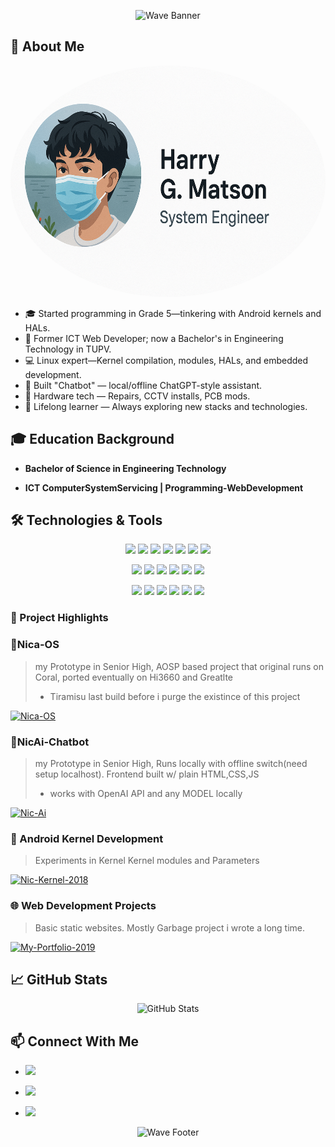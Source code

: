 
<p align="center">
  <img 
    src="https://capsule-render.vercel.app/api?type=waving&color=0d6efd&height=200&section=header&text=Hi,%20welcome%20to%20my%20GitHub!&fontSize=40&fontAlignY=40&textColor=ffffff&desc=Not%20my%20first%20GitHub%20%E2%80%94%20lost%20the%20original%20in%20my%20first%20year%20of%20college.&descAlignY=60" 
    alt="Wave Banner"
  />
</p>





## 🚀 About Me

<p align="center">
  <img src="me.png" alt="Harry Matson" height="370" width="550" style="border-radius: 50%;" />
</p>

- 🎓 Started programming in Grade 5—tinkering with Android kernels and HALs.
- 💼 Former ICT Web Developer; now a Bachelor's in Engineering Technology in TUPV.
- 💻 Linux expert—Kernel compilation, modules, HALs, and embedded development.
- 🤖 Built "Chatbot" — local/offline ChatGPT-style assistant.
- 🔧 Hardware tech — Repairs, CCTV installs, PCB mods.
- 🌱 Lifelong learner — Always exploring new stacks and technologies.


## 🎓 Education Background

- **Bachelor of Science in Engineering Technology**

- **ICT ComputerSystemServicing | Programming-WebDevelopment**  


## 🛠️ Technologies & Tools

<p align="center">
  <img src="https://img.shields.io/badge/JAVASCRIPT-F7DF1E?style=for-the-badge&logo=javascript&logoColor=black" />
  <img src="https://img.shields.io/badge/TYPESCRIPT-3178C6?style=for-the-badge&logo=typescript&logoColor=white" />
  <img src="https://img.shields.io/badge/C-A8B9CC?style=for-the-badge&logo=c&logoColor=white" />
  <img src="https://img.shields.io/badge/BASH-4EAA25?style=for-the-badge&logo=gnu-bash&logoColor=white" />
  <img src="https://img.shields.io/badge/PYTHON-3776AB?style=for-the-badge&logo=python&logoColor=white" />
  <img src="https://img.shields.io/badge/HTML5-E34F26?style=for-the-badge&logo=html5&logoColor=white" />
  <img src="https://img.shields.io/badge/CSS3-1572B6?style=for-the-badge&logo=css3&logoColor=white" />
</p>

<p align="center">
  <img src="https://img.shields.io/badge/REACT-61DAFB?style=for-the-badge&logo=react&logoColor=black" />
  <img src="https://img.shields.io/badge/SVELTE-FF3E00?style=for-the-badge&logo=svelte&logoColor=white" />
  <img src="https://img.shields.io/badge/TAILWIND_CSS-38B2AC?style=for-the-badge&logo=tailwind-css&logoColor=white" />
  <img src="https://img.shields.io/badge/NODE.JS-339933?style=for-the-badge&logo=node.js&logoColor=white" />
  <img src="https://img.shields.io/badge/EXPRESS-000000?style=for-the-badge&logo=express&logoColor=white" />
  <img src="https://img.shields.io/badge/POSTGRESQL-4169E1?style=for-the-badge&logo=postgresql&logoColor=white" />
</p>

<p align="center">
  <img src="https://img.shields.io/badge/DOCKER-2496ED?style=for-the-badge&logo=docker&logoColor=white" />
  <img src="https://img.shields.io/badge/GIT-F05032?style=for-the-badge&logo=git&logoColor=white" />
  <img src="https://img.shields.io/badge/GITHUB-181717?style=for-the-badge&logo=github&logoColor=white" />
  <img src="https://img.shields.io/badge/ARDUINO-00979D?style=for-the-badge&logo=arduino&logoColor=white" />
  <img src="https://img.shields.io/badge/RASPBERRY_PI-C51A4A?style=for-the-badge&logo=raspberry-pi&logoColor=white" />
  <img src="https://img.shields.io/badge/ANDROID-3DDC84?style=for-the-badge&logo=android&logoColor=white" />
</p>




### 📂 Project Highlights


### 📱Nica-OS
> my Prototype in Senior High, AOSP based project that original runs on Coral, ported eventually on Hi3660 and Greatlte
> - Tiramisu last build before i purge the existince of this project

<a href="https://github.com/HarryMatson/Nica-OS">
    <img 
      src="https://github-readme-stats.vercel.app/api/pin/?username=HarryMatson&repo=Nica-OS&show_icons=true&line_height=27&title_color=6aa6f8&text_color=8a919a&icon_color=6aa6f8&bg_color=22272e" 
      alt="Nica-OS" 
    />
  </a>



### 🔮NicAi-Chatbot
> my Prototype in Senior High, Runs locally with offline switch(need setup localhost). Frontend built w/ plain HTML,CSS,JS  
> - works with OpenAI API and any MODEL locally

 <a href="https://github.com/HarryMatson/Nic-Ai">
    <img 
      src="https://github-readme-stats.vercel.app/api/pin/?username=HarryMatson&repo=Nic-Ai&show_icons=true&line_height=27&title_color=6aa6f8&text_color=8a919a&icon_color=6aa6f8&bg_color=22272e" 
      alt="Nic-Ai" 
    />
  </a>



### 🤖 Android Kernel Development
> Experiments in Kernel 
>  Kernel modules and Parameters

  <a href="https://github.com/HarryMatson/Nic-Kernel-2018">
    <img 
      src="https://github-readme-stats.vercel.app/api/pin/?username=HarryMatson&repo=Nic-Kernel-2018&show_icons=true&line_height=27&title_color=6aa6f8&text_color=8a919a&icon_color=6aa6f8&bg_color=22272e" 
      alt="Nic-Kernel-2018" 
    />
  </a>
  


### 🌐 Web Development Projects
> Basic static websites. 
> Mostly Garbage project i wrote a long time. 

  <a href="https://github.com/HarryMatson/My-Portfolio-2019">
    <img 
      src="https://github-readme-stats.vercel.app/api/pin/?username=HarryMatson&repo=My-Portfolio-2019&show_icons=true&line_height=27&title_color=6aa6f8&text_color=8a919a&icon_color=6aa6f8&bg_color=22272e" 
      alt="My-Portfolio-2019" 
    />
  </a>


## 📈 GitHub Stats

<p align="center">
  <img 
    src="https://github-readme-stats.vercel.app/api?username=HarryMatson&show_icons=true&theme=tokyonight" 
    alt="GitHub Stats" 
    width="48%"
  />
</p>



## 📫 Connect With Me


  - <a href="mailto:harrymatson2005@gmail.com" target="_blank">
    <img src="https://img.shields.io/badge/Email-harrymatson2005%40gmail.com-D14836?style=for-the-badge&logo=gmail&logoColor=white" />
  </a>   
  
  
 - <a href="https://www.linkedin.com/in/harrymatson" target="_blank">
    <img src="https://img.shields.io/badge/LinkedIn-Harry%20Matson-0A66C2?style=for-the-badge&logo=linkedin&logoColor=white" />
  </a>

 - <a href="https://harrymatson.dev" target="_blank">
    <img src="https://img.shields.io/badge/Website-harrymatson.dev-00D1B2?style=for-the-badge&logo=internet-explorer&logoColor=white" />
  </a>





<p align="center">
  <img 
    src="https://capsule-render.vercel.app/api?section=footer&type=waving&color=0d6efd&height=120&textColor=ffffff" 
    alt="Wave Footer"
  />
</p>
